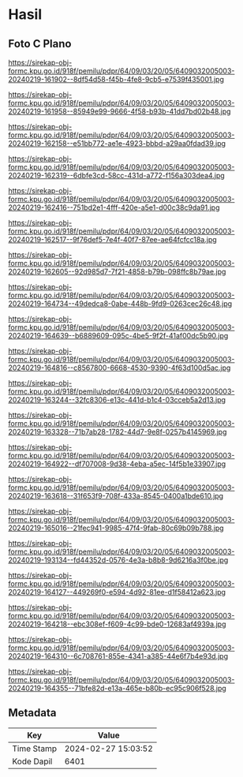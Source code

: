 # Hasil

## Foto C Plano

https://sirekap-obj-formc.kpu.go.id/918f/pemilu/pdpr/64/09/03/20/05/6409032005003-20240219-161902--8df54d58-f45b-4fe8-9cb5-e7539f435001.jpg

https://sirekap-obj-formc.kpu.go.id/918f/pemilu/pdpr/64/09/03/20/05/6409032005003-20240219-161958--85949e99-9666-4f58-b93b-41dd7bd02b48.jpg

https://sirekap-obj-formc.kpu.go.id/918f/pemilu/pdpr/64/09/03/20/05/6409032005003-20240219-162158--e51bb772-ae1e-4923-bbbd-a29aa0fdad39.jpg

https://sirekap-obj-formc.kpu.go.id/918f/pemilu/pdpr/64/09/03/20/05/6409032005003-20240219-162319--6dbfe3cd-58cc-431d-a772-f156a303dea4.jpg

https://sirekap-obj-formc.kpu.go.id/918f/pemilu/pdpr/64/09/03/20/05/6409032005003-20240219-162416--751bd2e1-4fff-420e-a5e1-d00c38c9da91.jpg

https://sirekap-obj-formc.kpu.go.id/918f/pemilu/pdpr/64/09/03/20/05/6409032005003-20240219-162517--9f76def5-7e4f-40f7-87ee-ae64fcfcc18a.jpg

https://sirekap-obj-formc.kpu.go.id/918f/pemilu/pdpr/64/09/03/20/05/6409032005003-20240219-162605--92d985d7-7f21-4858-b79b-098ffc8b79ae.jpg

https://sirekap-obj-formc.kpu.go.id/918f/pemilu/pdpr/64/09/03/20/05/6409032005003-20240219-164734--49dedca8-0abe-448b-9fd9-0263cec26c48.jpg

https://sirekap-obj-formc.kpu.go.id/918f/pemilu/pdpr/64/09/03/20/05/6409032005003-20240219-164639--b6889609-095c-4be5-9f2f-41af00dc5b90.jpg

https://sirekap-obj-formc.kpu.go.id/918f/pemilu/pdpr/64/09/03/20/05/6409032005003-20240219-164816--c8567800-6668-4530-9390-4f63d100d5ac.jpg

https://sirekap-obj-formc.kpu.go.id/918f/pemilu/pdpr/64/09/03/20/05/6409032005003-20240219-163244--32fc8306-e13c-441d-b1c4-03cceb5a2d13.jpg

https://sirekap-obj-formc.kpu.go.id/918f/pemilu/pdpr/64/09/03/20/05/6409032005003-20240219-163328--71b7ab28-1782-44d7-9e8f-0257b4145969.jpg

https://sirekap-obj-formc.kpu.go.id/918f/pemilu/pdpr/64/09/03/20/05/6409032005003-20240219-164922--df707008-9d38-4eba-a5ec-14f5b1e33907.jpg

https://sirekap-obj-formc.kpu.go.id/918f/pemilu/pdpr/64/09/03/20/05/6409032005003-20240219-163618--31f653f9-708f-433a-8545-0400a1bde610.jpg

https://sirekap-obj-formc.kpu.go.id/918f/pemilu/pdpr/64/09/03/20/05/6409032005003-20240219-165016--21fec941-9985-47f4-9fab-80c69b09b788.jpg

https://sirekap-obj-formc.kpu.go.id/918f/pemilu/pdpr/64/09/03/20/05/6409032005003-20240219-193134--fd44352d-0576-4e3a-b8b8-9d6216a3f0be.jpg

https://sirekap-obj-formc.kpu.go.id/918f/pemilu/pdpr/64/09/03/20/05/6409032005003-20240219-164127--449269f0-e594-4d92-81ee-d1f58412a623.jpg

https://sirekap-obj-formc.kpu.go.id/918f/pemilu/pdpr/64/09/03/20/05/6409032005003-20240219-164218--ebc308ef-f609-4c99-bde0-12683af4939a.jpg

https://sirekap-obj-formc.kpu.go.id/918f/pemilu/pdpr/64/09/03/20/05/6409032005003-20240219-164310--6c708761-855e-4341-a385-44e6f7b4e93d.jpg

https://sirekap-obj-formc.kpu.go.id/918f/pemilu/pdpr/64/09/03/20/05/6409032005003-20240219-164355--71bfe82d-e13a-465e-b80b-ec95c906f528.jpg


## Metadata

| Key        | Value               |
| ---------- | ------------------- |
| Time Stamp | 2024-02-27 15:03:52 |
| Kode Dapil | 6401                |



